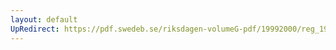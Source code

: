 ```yaml
---
layout: default
UpRedirect: https://pdf.swedeb.se/riksdagen-volumeG-pdf/19992000/reg_19992000/reg_19992000_0539.pdf
---
```

